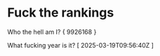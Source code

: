 # Fuck the rankings

Who the hell am I?
{ 9926168 }

What fucking year is it?
[ 2025-03-19T09:56:40Z ]
